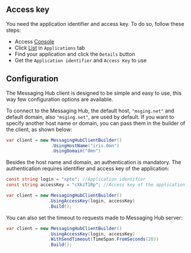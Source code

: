 
## Access key
You need the application identifier and access key. To do so, follow these steps:
- Access [Console](http://messaginghub.io/home/console)
- Click [List](http://messaginghub.io/application/list) in `Applications` tab
- Find your application and click the `Details` button
- Get the `Application identifier` and `Access Key` to use

## Configuration

The Messaging Hub client is designed to be simple and easy to use, this way few configuration options are available.

To connect to the Messaging Hub, the default host, `"msging.net"` and default domain, also `"msging.net"`, are used by default. 
If you want to specify another host name or domain, you can pass them in the builder of the client, as shown below:

```csharp
var client = new MessagingHubClientBuilder()
                 .UsingHostName("iris.0mn")
                 .UsingDomain("0mn")
```

Besides the host name and domain, an authentication is mandatory. 
The authentication requires identifier and access key of the application:

```csharp
const string login = "xpto"; //Application identifier
const string accessKey = "cXkzT1Rp"; //Access key of the application

var client = new MessagingHubClientBuilder()
                .UsingAccessKey(login, accessKey)
                .Build();
```

You can also set the timeout to requests made to Messaging Hub server:

```csharp
var client = new MessagingHubClientBuilder()
                .UsingAccessKey(login, accessKey)
                .WithSendTimeout(TimeSpan.FromSeconds(20))
                .Build();
```

